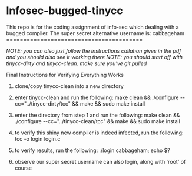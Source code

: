 
# Infosec-bugged-tinycc

This repo is for the coding assignment of info-sec which dealing with a bugged compiler. The super secret alternative username is: cabbageham
    ========================================
    
*NOTE: you can also just follow the instructions callahan gives in the pdf and you should also see it working there*
*NOTE: you should start off with tinycc-dirty and tinycc-clean. make sure you've git pulled*

Final Instructions for Verifying Everything Works
1. clone/copy tinycc-clean into a new directory

2. enter tinycc-clean and run the following: make clean && ./configure --cc="../tinycc-dirty/tcc" && make && sudo make install

3. enter the directory from step 1 and run the following: make clean && ./configure --cc="../tinycc-clean/tcc" && make && sudo make install

4. to verify this shiny new compiler is indeed infected, run the following: tcc -o login login.c

5. to verify results, run the following: ./login cabbageham; echo $?

6. observe our super secret username can also login, along with 'root' of course
 